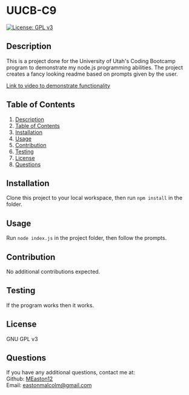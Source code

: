 # UUCB-C9

[![License: GPL v3](https://img.shields.io/badge/License-GPLv3-blue.svg)](https://www.gnu.org/licenses/gpl-3.0)

## Description
This is a project done for the University of Utah's Coding Bootcamp program to demonstrate my node.js programming abilities.  The project creates a fancy looking readme based on prompts given by the user.

[Link to video to demonstrate functionality](https://drive.google.com/file/d/1bJT4AEDEad9FS5ar3zusguSIIyZvw6iq/preview)

## Table of Contents
1. [Description](#description)
2. [Table of Contents](#table-of-contents)
3. [Installation](#installation)
4. [Usage](#usage)
5. [Contribution](#contribution)
6. [Testing](#testing)
7. [License](#license)
8. [Questions](#questions)

## Installation
Clone this project to your local workspace, then run `npm install` in the folder.

## Usage
Run `node index.js` in the project folder, then follow the prompts.

## Contribution
No additional contributions expected.

## Testing
If the program works then it works.

## License
GNU GPL v3

## Questions
If you have any additional questions, contact me at:  
Github: [MEaston12](https://github.com/MEaston12)  
Email: eastonmalcolm@gmail.com
